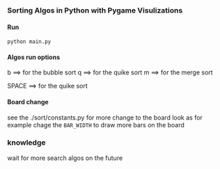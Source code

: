 ### Sorting Algos in Python with Pygame Visulizations

#### Run 
```
python main.py
```

#### Algos run options

b ==> for the bubble sort
q ==> for the quike sort
m ==> for the merge sort

SPACE ==> for the quike sort

#### Board change

see the ./sort/constants.py for more change to the board look
as for example chage the ```BAR_WIDTH``` to draw more bars on the board

### knowledge

wait for more search algos on the future

